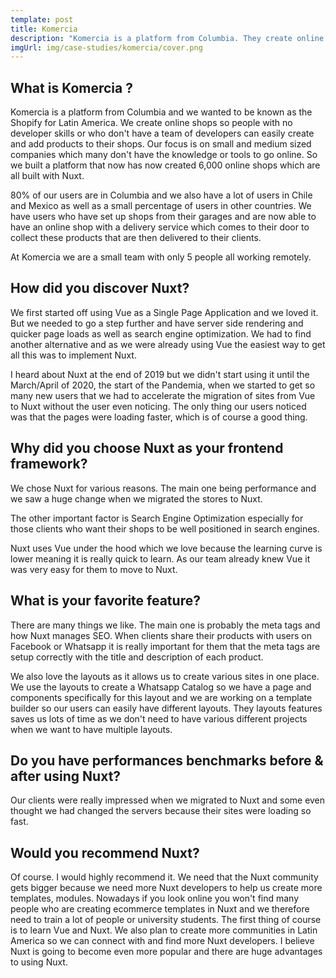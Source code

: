 ```yaml
---
template: post
title: Komercia
description: "Komercia is a platform from Columbia. They create online shops so people with no developer skills or who don't have a team of developers can easily create and add products to their shops."
imgUrl: img/case-studies/komercia/cover.png
---
```

## What is Komercia ?

Komercia is a platform from Columbia and we wanted to be known as the Shopify for Latin America. We create online shops so people with no developer skills or who don't have a team of developers can easily create and add products to their shops. Our focus is on small and medium sized companies which many don't have the knowledge or tools to go online. So we built a platform that now has now created 6,000 online shops which are all built with Nuxt.

80% of our users are in Columbia and we also have a lot of users in Chile and Mexico as well as a small percentage of users in other countries. We have users who have set up shops from their garages and are now able to have an online shop with a delivery service which comes to their door to collect these products that are then delivered to their clients. 

At Komercia we are a small team with only 5 people all working remotely.

## How did you discover Nuxt?

We first started off using Vue as a Single Page Application and we loved it. But we needed to go a step further and have server side rendering and quicker page loads as well as search engine optimization. We had to find another alternative and as we were already using Vue the easiest way to get all this was to implement Nuxt. 

I heard about Nuxt at the end of 2019 but we didn't start using it until the March/April of 2020, the start of the Pandemia, when we started to get so many new users that we had to accelerate the migration of sites from Vue to Nuxt without the user even noticing. The only thing our users noticed was that the pages were loading faster, which is of course a good thing.

## Why did you choose Nuxt as your frontend framework?

We chose Nuxt for various reasons. The main one being performance and we saw a huge change when we migrated the stores to Nuxt. 

The other important factor is Search Engine Optimization especially for those clients who want their shops to be well positioned in search engines. 

Nuxt uses Vue under the hood which we love because the learning curve is lower meaning it is really quick to learn. As our team already knew Vue it was very easy for them to move to Nuxt.

## What is your favorite feature?

There are many things we like. The main one is probably the meta tags and how Nuxt manages SEO. When clients share their products with users on Facebook or Whatsapp it is really important for them that the meta tags are setup correctly with the title and description of each product.

We also love the layouts as it allows us to create various sites in one place. We use the layouts to create a Whatsapp Catalog so we have a page and components specifically for this layout and we are working on a template builder so our users can easily have different layouts. They layouts features saves us lots of time as we don't need to have various different projects when we want to have multiple layouts.

## Do you have performances benchmarks before & after using Nuxt?

Our clients were really impressed when we migrated to Nuxt and some even thought we had changed the servers because their sites were loading so fast.

## Would you recommend Nuxt?

Of course. I would highly recommend it. We need that the Nuxt community gets bigger because we need more Nuxt developers to help us create more templates, modules. Nowadays if you look online you won't find many people who are creating ecommerce templates in Nuxt and we therefore need to train a lot of people or university students. The first thing of course is to learn Vue and Nuxt. We also plan to create more communities in Latin America so we can connect with and find more Nuxt developers. I believe Nuxt is going to become even more popular and there are huge advantages to using Nuxt.

